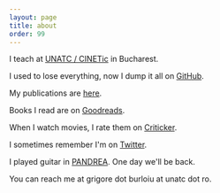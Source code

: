 ```yaml
---
layout: page
title: about
order: 99
---
```


I teach at [UNATC / CINETic](https://cinetic.arts.ro/en/echipa/grigore-burloiu/) in Bucharest.

I used to lose everything, now I dump it all on [GitHub](https://github.com/RVirmoors/).

My publications are [here](https://cv.archives-ouvertes.fr/grigore-burloiu).

Books I read are on [Goodreads](https://www.goodreads.com/growlerpig).

When I watch movies, I rate them on [Criticker](https://www.criticker.com/profile/prowler/).

I sometimes remember I'm on [Twitter](https://twitter.com/growlerpig).

I played guitar in [PANDREA](https://pandrea.bandcamp.com/). One day we'll be back.

You can reach me at grigore dot burloiu at unatc dot ro.
